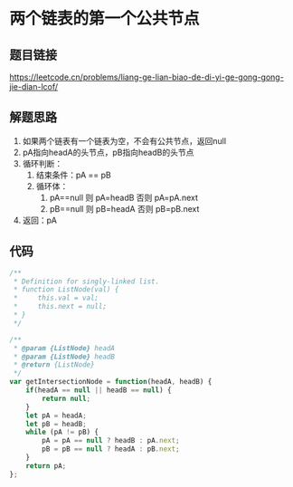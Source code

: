 # 两个链表的第一个公共节点

## 题目链接

https://leetcode.cn/problems/liang-ge-lian-biao-de-di-yi-ge-gong-gong-jie-dian-lcof/

## 解题思路

1. 如果两个链表有一个链表为空，不会有公共节点，返回null
2. pA指向headA的头节点，pB指向headB的头节点
3. 循环判断：
   1. 结束条件：pA == pB
   2. 循环体：
      1. pA==null 则 pA=headB 否则 pA=pA.next
      2. pB==null 则 pB=headA 否则 pB=pB.next
4. 返回：pA

## 代码

```js
/**
 * Definition for singly-linked list.
 * function ListNode(val) {
 *     this.val = val;
 *     this.next = null;
 * }
 */

/**
 * @param {ListNode} headA
 * @param {ListNode} headB
 * @return {ListNode}
 */
var getIntersectionNode = function(headA, headB) {
    if(headA == null || headB == null) {
        return null;
    }
    let pA = headA;
    let pB = headB;
    while (pA != pB) {
        pA = pA == null ? headB : pA.next;
        pB = pB == null ? headA : pB.next;
    }
    return pA;
};
```

